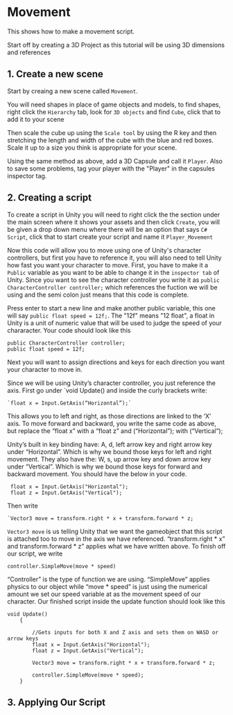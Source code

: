 # Movement

This shows how to make a movement script.

Start off by creating a 3D Project as this tutorial will be using 3D dimensions and references

## 1. Create a new scene

Start by creaing a new scene called `Movement`.

You will need shapes in place of game objects and models, to find shapes, right click the `Hierarchy` tab, look for `3D objects` and find `Cube`, click that to add it to your scene

Then scale the cube up using the `Scale tool` by using the R key and then stretching the length and width of the cube with the blue and red boxes. Scale it up to a size you think is appropriate for your scene.

Using the same method as above, add a 3D Capsule and call it `Player`. Also to save some problems, tag your player with the "Player" in the capsules inspector tag.

## 2. Creating a script 

To create a script in Unity you will need to right click the the section under the main screen where it shows your assets and then click `Create`, you will be given a drop down menu where there will be an option that says `C# Script`, click that to start create your script and name it `Player_Movement`

Now this code will allow you to move using one of Unity's character controllers, but first you have to reference it, you will also need to tell Unity how fast you want your character to move. First, you have to make it a `Public` variable as you want to be able to change it in the `inspector tab` of Unity. Since you want to see the character controller you write it as `public CharacterController controller;` which references the fuction we will be using and the semi colon just means that this code is complete.

Press enter to start a new line and make another public variable, this one will say `public float speed = 12f;`. The "12f" means "12 float", a float in Unity is a unit of numeric value that will be used to judge the speed of your chararacter. Your code should look like this
```
public CharacterController controller;
public float speed = 12f;
``` 

Next you will want to assign directions and keys for each direction you want your character to move in. 

Since we will be using Unity’s character controller, you just reference the axis. First go under `void Update() and inside the curly brackets write:
```
`float x = Input.GetAxis(“Horizontal”);`
```

This allows you to left and right, as those directions are linked to the ‘X’ axis. 
To move forward and backward, you write the same code as above, but replace the “float x” with a “float z” and (“Horizontal”); with (“Vertical”);

Unity’s built in key binding have: A, d, left arrow key and right arrow key under “Horizontal”. Which is why we bound those keys for left and right movement.
They also have the: W, s, up arrow key and down arrow key under “Vertical”. Which is why we bound those keys for forward and backward movement. You should have the below in your code.
```
 float x = Input.GetAxis("Horizontal");
 float z = Input.GetAxis("Vertical");
```

Then write
```
`Vector3 move = transform.right * x + transform.forward * z;
```

`Vector3 move` is us telling Unity that we want the gameobject that this script is attached too to move in the axis we have referenced. “transform.right * x” and transform.forward * z” applies what we have written above.
To finish off our script, we write
```
controller.SimpleMove(move * speed)
```
“Controller” is the type of function we are using. “SimpleMove” applies physics to our object while “move * speed” is just using the numerical amount we set our speed variable at as the movement speed of our character. Our finished script inside the update function should look like this
```
void Update()
    {

        //Gets inputs for both X and Z axis and sets them on WASD or arrow keys
        float x = Input.GetAxis("Horizontal");
        float z = Input.GetAxis("Vertical");

        Vector3 move = transform.right * x + transform.forward * z;

        controller.SimpleMove(move * speed);
    }
```


## 3. Applying Our Script
